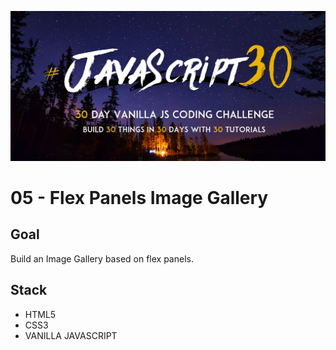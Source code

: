 ![JS30](../javascript30.png)

# 05 - Flex Panels Image Gallery

## Goal

Build an Image Gallery based on flex panels.

## Stack

- HTML5
- CSS3
- VANILLA JAVASCRIPT
